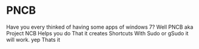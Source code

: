 # PNCB
Have you every thinked of having some apps of windows 7?
Well PNCB aka Project NCB Helps you do That it creates Shortcuts With Sudo or gSudo it will work.
yep Thats it
